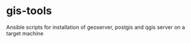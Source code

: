 # gis-tools
Ansible scripts for installation of geoserver, postgis and qgis server on a target machine
